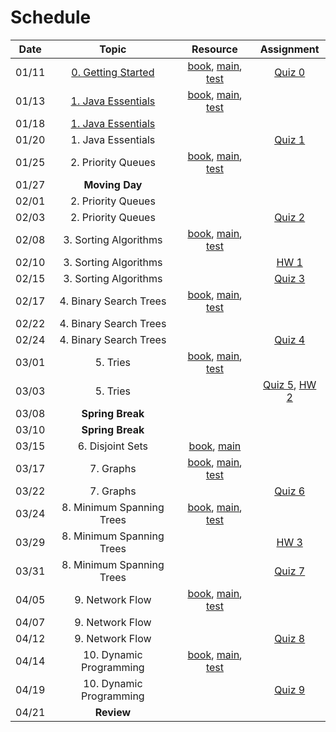 # Schedule

| Date  |                                                                                  Topic                                                                                   |                                                                               Resource                                                                               |       Assignment        |
|:-----:|:------------------------------------------------------------------------------------------------------------------------------------------------------------------------:|:--------------------------------------------------------------------------------------------------------------------------------------------------------------------:|:-----------------------:|
| 01/11 | [0. Getting Started](https://emory.zoom.us/rec/play/Vgk9nz_Z63vC0TG0MTBPXIRj-JrJMfxUp7J9IlZs0FvQb1zoPwClXlyCSsJs4SQPwCk3fXu8gUSsKovk.sIn0SpvcFiq96zMl?continueMode=true) |         [book](https://emory.gitbook.io/dsa-java/getting-started), [main](../src/main/java/edu/emory/cs/utils), [test](../src/test/java/edu/emory/cs/utils)          | [Quiz 0](quiz/quiz0.md) |
| 01/13 |                  [1. Java Essentials](https://emory.zoom.us/rec/share/ZNZBPh1VS0ybrUpNB46SwBCG-yYQvUQD54DyhSKxMbntqTgjedI-SjAfKI4CK3Y.LwpP5Dtygj5LQn13)                  |     [book](https://emory.gitbook.io/dsa-java/java-essentials), [main](../src/main/java/edu/emory/cs/algebraic), [test](../src/test/java/edu/emory/cs/algebraic)      |                         |
| 01/18 |                 [1. Java Essentials](https://emory.zoom.us/rec/share/66oDNhckPbuNTcdKxoKz16uR7Q4DnRwbZXXwm1Aw1uvI6u6orIFwnL4xYdpqzAcv.hrMFrlyZlhJ94O8O)                  |                                                                                                                                                                      |                         |
| 01/20 |                                                                            1. Java Essentials                                                                            |                                                                                                                                                                      | [Quiz 1](quiz/quiz1.md) |
| 01/25 |                                                                            2. Priority Queues                                                                            |         [book](https://emory.gitbook.io/dsa-java/priority-queues), [main](../src/main/java/edu/emory/cs/queue), [test](../src/test/java/edu/emory/cs/queue)          |                         |
| 01/27 |                                                                              **Moving Day**                                                                              |                                                                                                                                                                      |                         |
| 02/01 |                                                                            2. Priority Queues                                                                            |                                                                                                                                                                      |                         |
| 02/03 |                                                                            2. Priority Queues                                                                            |                                                                                                                                                                      |       [Quiz 2]()        |
| 02/08 |                                                                          3. Sorting Algorithms                                                                           |         [book](https://emory.gitbook.io/dsa-java/sorting-algorithms), [main](../src/main/java/edu/emory/cs/sort), [test](../src/test/java/edu/emory/cs/sort)         |                         |
| 02/10 |                                                                          3. Sorting Algorithms                                                                           |                                                                                                                                                                      |        [HW 1]()         |
| 02/15 |                                                                          3. Sorting Algorithms                                                                           |                                                                                                                                                                      |       [Quiz 3]()        |
| 02/17 |                                                                          4. Binary Search Trees                                                                          |        [book](https://emory.gitbook.io/dsa-java/binary-search-trees), [main](../src/main/java/edu/emory/cs/tree), [test](../src/test/java/edu/emory/cs/tree)         |                         | 
| 02/22 |                                                                          4. Binary Search Trees                                                                          |                                                                                                                                                                      |                         |
| 02/24 |                                                                          4. Binary Search Trees                                                                          |                                                                                                                                                                      |       [Quiz 4]()        |
| 03/01 |                                                                                 5. Tries                                                                                 |               [book](https://emory.gitbook.io/dsa-java/tries), [main](../src/main/java/edu/emory/cs/trie), [test](../src/test/java/edu/emory/cs/trie)                |                         |
| 03/03 |                                                                                 5. Tries                                                                                 |                                                                                                                                                                      |  [Quiz 5](), [HW 2]()   |
| 03/08 |                                                                             **Spring Break**                                                                             |                                                                                                                                                                      |                         |
| 03/10 |                                                                             **Spring Break**                                                                             |                                                                                                                                                                      |                         |
| 03/15 |                                                                             6. Disjoint Sets                                                                             |                                  [book](https://emory.gitbook.io/dsa-java/disjoint-sets), [main](../src/main/java/edu/emory/cs/set)                                  |                         |
| 03/17 |                                                                                7. Graphs                                                                                 |              [book](https://emory.gitbook.io/dsa-java/graphs), [main](../src/main/java/edu/emory/cs/graph), [test](../src/test/java/edu/emory/cs/graph)              |                         |
| 03/22 |                                                                                7. Graphs                                                                                 |                                                                                                                                                                      |       [Quiz 6]()        |
| 03/24 |                                                                        8. Minimum Spanning Trees                                                                         | [book](https://emory.gitbook.io/dsa-java/minimum-spanning-trees), [main](../src/main/java/edu/emory/cs/graph/span), [test](../src/test/java/edu/emory/cs/graph/span) |                         |
| 03/29 |                                                                        8. Minimum Spanning Trees                                                                         |                                                                                                                                                                      |        [HW 3]()         |
| 03/31 |                                                                        8. Minimum Spanning Trees                                                                         |                                                                                                                                                                      |       [Quiz 7]()        |
| 04/05 |                                                                             9. Network Flow                                                                              |      [book](https://emory.gitbook.io/dsa-java/network-flow), [main](../src/main/java/edu/emory/cs/graph/flow), [test](../src/test/java/edu/emory/cs/graph/flow)      |                         |
| 04/07 |                                                                             9. Network Flow                                                                              |                                                                                                                                                                      |                         |
| 04/12 |                                                                             9. Network Flow                                                                              |                                                                                                                                                                      |       [Quiz 8]()        |
| 04/14 |                                                                         10. Dynamic Programming                                                                          |     [book](https://emory.gitbook.io/dsa-java/dynamic-programming), [main](../src/main/java/edu/emory/cs/dynamic), [test](../src/test/java/edu/emory/cs/dynamic)      |                         |
| 04/19 |                                                                         10. Dynamic Programming                                                                          |                                                                                                                                                                      |       [Quiz 9]()        |
| 04/21 |                                                                                **Review**                                                                                |                                                                                                                                                                      |                         |

<!--  -->
<!-- Shortest Path Algorithms]() | [md, [pdf](shortest_path_algorithms.pdf), [main](../src/main/java/edu/emory/cs/graph/path/) | [quiz 8](quiz0.md#quiz-8) | -->
<!-- HW1: 2/24, HW2: 3/22, HW3: 4/14  -->
